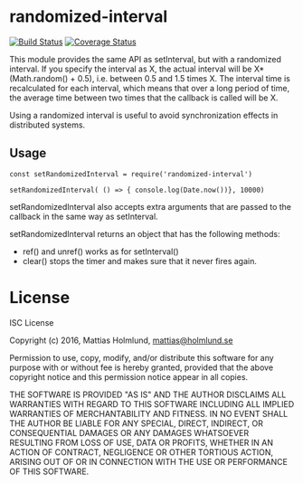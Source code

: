 # randomized-interval

[![Build Status](https://travis-ci.org/mattiash/randomized-interval.svg?branch=master)](https://travis-ci.org/mattiash/randomized-interval) [![Coverage Status](https://coveralls.io/repos/github/mattiash/randomized-interval/badge.svg?branch=master)](https://coveralls.io/github/mattiash/randomized-interval?branch=master)

This module provides the same API as setInterval, but with a randomized
interval. If you specify the interval as X, the actual interval will be
X*(Math.random() + 0.5), i.e. between 0.5 and 1.5 times X. The interval time is
recalculated for each interval, which means that over a long period of time, the
average time between two times that the callback is called  will be X.

Using a randomized interval is useful to avoid synchronization effects in
distributed systems.

## Usage

    const setRandomizedInterval = require('randomized-interval')

    setRandomizedInterval( () => { console.log(Date.now())}, 10000)

setRandomizedInterval also accepts extra arguments that are passed to the
callback in the same way as setInterval.

setRandomizedInterval returns an object that has the following methods:

- ref() and unref() works as for setInterval()
- clear() stops the timer and makes sure that it never fires again.

# License

ISC License

Copyright (c) 2016, Mattias Holmlund, <mattias@holmlund.se>

Permission to use, copy, modify, and/or distribute this software for any purpose
with or without fee is hereby granted, provided that the above copyright notice
and this permission notice appear in all copies.

THE SOFTWARE IS PROVIDED "AS IS" AND THE AUTHOR DISCLAIMS ALL WARRANTIES WITH
REGARD TO THIS SOFTWARE INCLUDING ALL IMPLIED WARRANTIES OF MERCHANTABILITY AND
FITNESS. IN NO EVENT SHALL THE AUTHOR BE LIABLE FOR ANY SPECIAL, DIRECT,
INDIRECT, OR CONSEQUENTIAL DAMAGES OR ANY DAMAGES WHATSOEVER RESULTING FROM LOSS
OF USE, DATA OR PROFITS, WHETHER IN AN ACTION OF CONTRACT, NEGLIGENCE OR OTHER
TORTIOUS ACTION, ARISING OUT OF OR IN CONNECTION WITH THE USE OR PERFORMANCE OF
THIS SOFTWARE.
